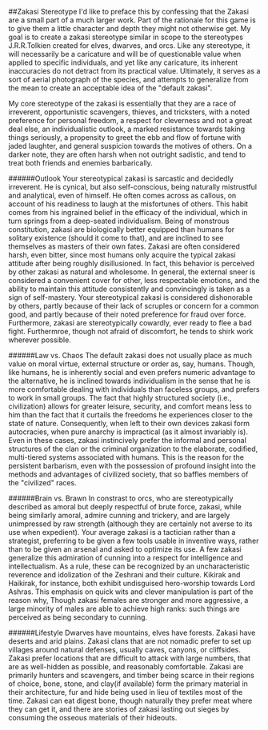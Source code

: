 ##Zakasi Stereotype
I'd like to preface this by confessing that the Zakasi are a small part of a much larger work. Part of the rationale for this game is to give them a little character and depth they might not otherwise get. My goal is to create a zakasi stereotype similar in scope to the stereotypes J.R.R.Tolkien created for elves, dwarves, and orcs. Like any stereotype, it will necessarily be a caricature and will be of questionable value when applied to specific individuals, and yet like any caricature, its inherent inaccuracies do not detract from its practical value. Ultimately, it serves as a sort of aerial photograph of the species, and attempts to generalize from the mean to create an acceptable idea of the "default zakasi".

My core stereotype of the zakasi is essentially that they are a race of irreverent, opportunistic scavengers, thieves, and tricksters, with a noted preference for personal freedom, a respect for cleverness and not a great deal else, an individualistic outlook, a marked resistance towards taking things seriously, a propensity to greet the ebb and flow of fortune with jaded laughter, and general suspicion towards the motives of others. On a darker note, they are often harsh when not outright sadistic, and tend to treat both friends and enemies barbarically.

######Outlook
Your stereotypical zakasi is sarcastic and decidedly irreverent. He is cynical, but also self-conscious, being naturally mistrustful and analytical, even of himself.  He often comes across as callous, on account of his readiness to laugh at the misfortunes of others. This habit comes from his ingrained belief in the efficacy of the individual, which in turn springs from a deep-seated individualism. Being of monstrous constitution, zakasi are biologically better equipped than humans for solitary existence (should it come to that), and are inclined to see themselves as masters of their own fates. Zakasi are often considered harsh, even bitter, since most humans only acquire the typical zakasi attitude after being roughly disillusioned. In fact, this behavior is perceived by other zakasi as natural and wholesome. In general, the external sneer is considered a convenient cover for other, less respectable emotions, and the ability to maintain this attitude consistently and convincingly is taken as a sign of self-mastery. Your stereotypical zakasi is considered dishonorable by others, partly because of their lack of scruples or concern for a common good, and partly because of their noted preference for fraud over force. Furthermore, zakasi are stereotypically cowardly, ever ready to flee a bad fight. Furthermroe, though not afraid of discomfort, he tends to shirk work wherever possible.

######Law vs. Chaos
The default zakasi does not usually place as much value on moral virtue, external structure or order as, say, humans. Though, like humans, he is inherently social and even prefers numeric advantage to the alternative, he is inclined towards individualism in the sense that he is more comfortable dealing with individuals than faceless groups, and prefers to work in small groups. The fact that highly structured society (i.e., civilization) allows for greater leisure, security, and comfort means less to him than the fact that it curtails the freedoms he experiences closer to the state of nature. Consequently, when left to their own devices zakasi form autocracies, when pure anarchy is impractical (as it almost invariably is). Even in these cases, zakasi instincively prefer the informal and personal structures of the clan or the criminal organization to the elaborate, codified, multi-tiered systems associated with humans. This is the reason for the persistent barbarism, even with the possession of profound insight into the methods and advantages of civilized society, that so baffles members of the "civilized" races. 

######Brain vs. Brawn
In constrast to orcs, who are stereotypically described as amoral but deeply respectful of brute force, zakasi, while being similarly amoral, admire cunning and trickery, and are largely unimpressed by raw strength (although they are certainly not averse to its use when expedient). Your average zakasi is a tactician rather than a strategist, preferring to be given a few tools usable in inventive ways, rather than to be given an arsenal and asked to optimize its use. A few zakasi generalize this admiration of cunning into a respect for intelligence and intellectualism. As a rule, these can be recognized by an uncharacteristic reverence and idolization of the Zeshrani and their culture. Kikirak and Haikirak, for instance, both exhibit undisguised hero-worship towards Lord Ashras. This emphasis on quick wits and clever manipulation is part of the reason why, Though zakasi females are stronger and more aggressive, a large minority of males are able to achieve high ranks: such things are perceived as being secondary to cunning.
 
######Lifestyle
Dwarves have mountains, elves have forests. Zakasi have deserts and arid plains. Zakasi clans that are not nomadic prefer to set up villages around natural defenses, usually caves, canyons, or cliffsides. Zakasi prefer locations that are difficult to attack with large numbers, that are as well-hidden as possible, and reasonably comfortable. Zakasi are primarily hunters and scavengers, and timber being scarce in their regions of choice, bone, stone, and clay(if available) form the primary material in their architecture, fur and hide being used in lieu of textiles most of the time. Zakasi can eat digest bone, though naturally they prefer meat where they can get it, and there are stories of zakasi lasting out sieges by consuming the osseous materials of their hideouts.